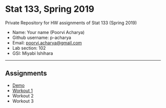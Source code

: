 # Stat 133, Spring 2019

Private Repository for HW assignments of Stat 133 (Spring 2019)

- Name: Your name (Poorvi Acharya)
- Github username: p-acharya
- Email: poorvi.acharya@gmail.com
- Lab section: 102
- GSI: Miyabi Ishihara

-----

## Assignments

- [Demo](demo)
- [Workout 1](workout1)
- Workout 2
- Workout 3


